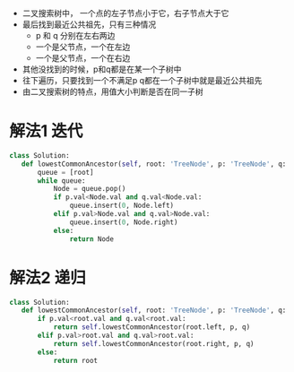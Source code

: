 * 二叉搜索树中， 一个点的左子节点小于它，右子节点大于它
* 最后找到最近公共祖先，只有三种情况
  - p 和 q 分别在左右两边
  - 一个是父节点，一个在左边
  - 一个是父节点，一个在右边
* 其他没找到的时候，p和q都是在某一个子树中
* 往下遍历，只要找到一个不满足p q都在一个子树中就是最近公共祖先
* 由二叉搜索树的特点，用值大小判断是否在同一子树
 # 解法1 迭代
 ```python
class Solution:
    def lowestCommonAncestor(self, root: 'TreeNode', p: 'TreeNode', q: 'TreeNode') -> 'TreeNode':
        queue = [root]
        while queue:
            Node = queue.pop()
            if p.val<Node.val and q.val<Node.val:
                queue.insert(0, Node.left)
            elif p.val>Node.val and q.val>Node.val:
                queue.insert(0, Node.right)
            else:
                return Node
 ```

 # 解法2 递归
 ```python
class Solution:
    def lowestCommonAncestor(self, root: 'TreeNode', p: 'TreeNode', q: 'TreeNode') -> 'TreeNode':
        if p.val<root.val and q.val<root.val:
            return self.lowestCommonAncestor(root.left, p, q)
        elif p.val>root.val and q.val>root.val:
            return self.lowestCommonAncestor(root.right, p, q)
        else:
            return root
 ```